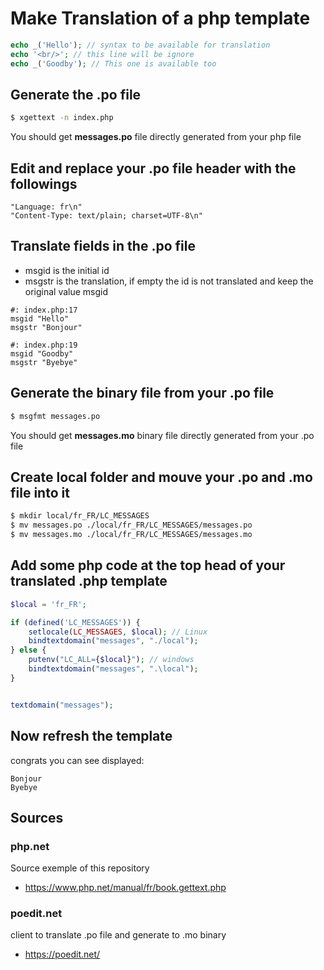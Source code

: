 # Make Translation of a php template

```php
echo _('Hello'); // syntax to be available for translation
echo '<br/>'; // this line will be ignore
echo _('Goodby'); // This one is available too
```

## Generate the .po file

```bash
$ xgettext -n index.php
```

You should get **messages.po** file directly generated from your php file

## Edit and replace your .po file header with the followings

```code
"Language: fr\n"
"Content-Type: text/plain; charset=UTF-8\n"
```

## Translate fields in the .po file

- msgid is the initial id 
- msgstr is the translation, if empty the id is not translated and keep the original value msgid 


```code
#: index.php:17
msgid "Hello" 
msgstr "Bonjour" 

#: index.php:19
msgid "Goodby"
msgstr "Byebye"
```


## Generate the binary file from your .po file

```bash
$ msgfmt messages.po
```

You should get **messages.mo** binary file directly generated from your .po file


## Create local folder and mouve your .po and .mo file into it

```bash
$ mkdir local/fr_FR/LC_MESSAGES
$ mv messages.po ./local/fr_FR/LC_MESSAGES/messages.po
$ mv messages.mo ./local/fr_FR/LC_MESSAGES/messages.mo
```


## Add some php code at the top head of your translated .php template

```php
$local = 'fr_FR';

if (defined('LC_MESSAGES')) {
    setlocale(LC_MESSAGES, $local); // Linux
    bindtextdomain("messages", "./local");
} else {
    putenv("LC_ALL={$local}"); // windows
    bindtextdomain("messages", ".\local");
}


textdomain("messages");
```

## Now refresh the template 

congrats you can see displayed:

```code
Bonjour
Byebye
```

## Sources

### php.net

Source exemple of this repository
- https://www.php.net/manual/fr/book.gettext.php

### poedit.net 

client to translate .po file and generate to .mo binary
- https://poedit.net/
